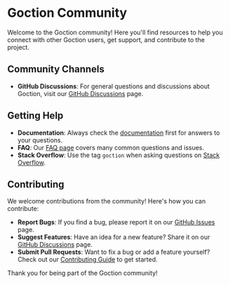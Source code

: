 # Goction Community

Welcome to the Goction community! Here you'll find resources to help you connect with other Goction users, get support, and contribute to the project.

## Community Channels

- **GitHub Discussions**: For general questions and discussions about Goction, visit our [GitHub Discussions](https://github.com/goction/goction/discussions) page.

## Getting Help

- **Documentation**: Always check the [documentation](/guide/) first for answers to your questions.
- **FAQ**: Our [FAQ page](/faq.html) covers many common questions and issues.
- **Stack Overflow**: Use the tag `goction` when asking questions on [Stack Overflow](https://stackoverflow.com/questions/tagged/goction).

## Contributing

We welcome contributions from the community! Here's how you can contribute:

- **Report Bugs**: If you find a bug, please report it on our [GitHub Issues](https://github.com/goction/goction/issues) page.
- **Suggest Features**: Have an idea for a new feature? Share it on our [GitHub Discussions](https://github.com/goction/goction/discussions) page.
- **Submit Pull Requests**: Want to fix a bug or add a feature yourself? Check out our [Contributing Guide](/guide/contributing.html) to get started.

Thank you for being part of the Goction community!

<FeedbackComponent/>
